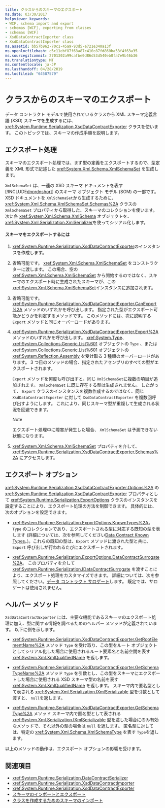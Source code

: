 ```yaml
---
title: クラスからのスキーマのエクスポート
ms.date: 03/30/2017
helpviewer_keywords:
- WCF, schema import and export
- schemas [WCF], exporting from classes
- schemas [WCF]
- XsdDataContractExporter class
- XsdDataContractImporter class
ms.assetid: bb57b962-70c1-45a9-93d5-e721e340a13f
ms.openlocfilehash: c5c11ebf87f68a87c410c87fd860ba58f4f63a35
ms.sourcegitcommit: 2701302a99cafbe0d86d53d540eb0fa7e9b46b36
ms.translationtype: MT
ms.contentlocale: ja-JP
ms.lasthandoff: 04/28/2019
ms.locfileid: "64587579"
---
```

# <a name="exporting-schemas-from-classes"></a>クラスからのスキーマのエクスポート
データ コントラクト モデルで使用されているクラスから XML スキーマ定義言語 (XSD) スキーマを生成するには、 <xref:System.Runtime.Serialization.XsdDataContractExporter> クラスを使います。 このトピックでは、スキーマの作成手順を説明します。  
  
## <a name="the-export-process"></a>エクスポート処理  
 スキーマのエクスポート処理では、まず型の定義をエクスポートするので、型定義を XML 形式で記述した <xref:System.Xml.Schema.XmlSchemaSet> を生成します。  
  
 `XmlSchemaSet` は、一連の XSD スキーマ ドキュメントを表す [!INCLUDE[dnprdnshort](../../../../includes/dnprdnshort-md.md)] のスキーマ オブジェクト モデル (SOM) の一部です。 XSD ドキュメントを `XmlSchemaSet`から生成するために、 <xref:System.Xml.Schema.XmlSchemaSet.Schemas%2A> クラスの `XmlSchemaSet` プロパティから取得した、スキーマのコレクションを使います。 次に各 <xref:System.Xml.Schema.XmlSchema> オブジェクトを、 <xref:System.Xml.Serialization.XmlSerializer>を使ってシリアル化します。  
  
#### <a name="to-export-schemas"></a>スキーマをエクスポートするには  
  
1. <xref:System.Runtime.Serialization.XsdDataContractExporter>のインスタンスを作成します。  
  
2. 省略可能です。 <xref:System.Xml.Schema.XmlSchemaSet> をコンストラクターに渡します。 この場合、空の <xref:System.Xml.Schema.XmlSchemaSet> から開始するのではなく、スキーマのエクスポート時に生成されたスキーマが、この <xref:System.Xml.Schema.XmlSchemaSet>インスタンスに追加されます。  
  
3. 省略可能です。 <xref:System.Runtime.Serialization.XsdDataContractExporter.CanExport%2A> メソッドのいずれかを呼び出します。 指定された型がエクスポート可能かどうかを判定するメソッドです。 このメソッドには、次に説明する `Export` メソッドと同じオーバーロードがあります。  
  
4. <xref:System.Runtime.Serialization.XsdDataContractExporter.Export%2A> メソッドのいずれかを呼び出します。 <xref:System.Type>、 <xref:System.Collections.Generic.List%601> オブジェクトの `Type` 、または <xref:System.Collections.Generic.List%601> オブジェクトの <xref:System.Reflection.Assembly> を受け取る 3 種類のオーバーロードがあります。 3 つ目のメソッドの場合、指定されたアセンブリのすべての型がエクスポートされます。  
  
     `Export` メソッドを何度も呼び出すと、同じ `XmlSchemaSet`に複数の項目が追加されます。 `XmlSchemaSet` に既に存在する型は生成されません。 したがって、 `Export` クラスのインスタンスを複数作成するのではなく、同じ `XsdDataContractExporter` に対して `XsdDataContractExporter` を複数回呼び出すようにします。 これにより、同じスキーマ型が重複して生成される状況を回避できます。  
  
    > [!NOTE]
    >  エクスポート処理中に障害が発生した場合、 `XmlSchemaSet` は予測できない状態になります。  
  
5. <xref:System.Xml.Schema.XmlSchemaSet> プロパティを介して、 <xref:System.Runtime.Serialization.XsdDataContractExporter.Schemas%2A> にアクセスします。  
  
## <a name="export-options"></a>エクスポート オプション  
 <xref:System.Runtime.Serialization.XsdDataContractExporter.Options%2A> の <xref:System.Runtime.Serialization.XsdDataContractExporter> プロパティとして <xref:System.Runtime.Serialization.ExportOptions> クラスのインスタンスを設定することにより、エクスポート処理の方法を制御できます。 具体的には、次のオプションを設定できます。  
  
- <xref:System.Runtime.Serialization.ExportOptions.KnownTypes%2A>。 `Type` のコレクションであり、エクスポートされる型に対応する既知の型を表します (詳細については、次を参照してください[Data Contract Known Types](../../../../docs/framework/wcf/feature-details/data-contract-known-types.md)。)。これらの既知の型は、`Export` メソッドに渡された型と共に、`Export` 呼び出しが行われるたびにエクスポートされます。  
  
- <xref:System.Runtime.Serialization.ExportOptions.DataContractSurrogate%2A>。 このプロパティを介して <xref:System.Runtime.Serialization.IDataContractSurrogate> を渡すことにより、エクスポート処理をカスタマイズできます。 詳細については、次を参照してください。[データ コントラクト サロゲート](../../../../docs/framework/wcf/extending/data-contract-surrogates.md)します。 既定では、サロゲートは使用されません。  
  
## <a name="helper-methods"></a>ヘルパー メソッド  
 `XsdDataContractExporter` には、主要な機能であるスキーマのエクスポート処理に加え、型に関する情報を調べるためのヘルパー メソッドが定義されています。 以下に例を示します。  
  
- <xref:System.Runtime.Serialization.XsdDataContractExporter.GetRootElementName%2A> メソッド `Type` を受け取り、この型をルート オブジェクトとしてシリアル化した場合に使用されるルート要素名と名前空間を表す <xref:System.Xml.XmlQualifiedName> を返します。  
  
- <xref:System.Runtime.Serialization.XsdDataContractExporter.GetSchemaTypeName%2A> メソッド `Type` を引数とし、この型をスキーマにエクスポートした場合に使用される XSD スキーマ型の名前を表す <xref:System.Xml.XmlQualifiedName> を返します。 スキーマ内で匿名型として表される <xref:System.Xml.Serialization.IXmlSerializable> 型を引数として渡すと、 `null`を返します。  
  
- <xref:System.Runtime.Serialization.XsdDataContractExporter.GetSchemaType%2A> メソッド スキーマ内で匿名型として表される <xref:System.Xml.Serialization.IXmlSerializable> 型を渡した場合にのみ有効なメソッドで、それ以外の型の場合は `null` を返します。 匿名型に対しては、特定の <xref:System.Xml.Schema.XmlSchemaType> を表す `Type`を返します。  
  
 以上のメソッドの動作は、エクスポート オプションの影響を受けます。  
  
## <a name="see-also"></a>関連項目

- <xref:System.Runtime.Serialization.DataContractSerializer>
- <xref:System.Runtime.Serialization.XsdDataContractImporter>
- <xref:System.Runtime.Serialization.XsdDataContractExporter>
- [スキーマのインポートとエクスポート](../../../../docs/framework/wcf/feature-details/schema-import-and-export.md)
- [クラスを作成するためのスキーマのインポート](../../../../docs/framework/wcf/feature-details/importing-schema-to-generate-classes.md)
